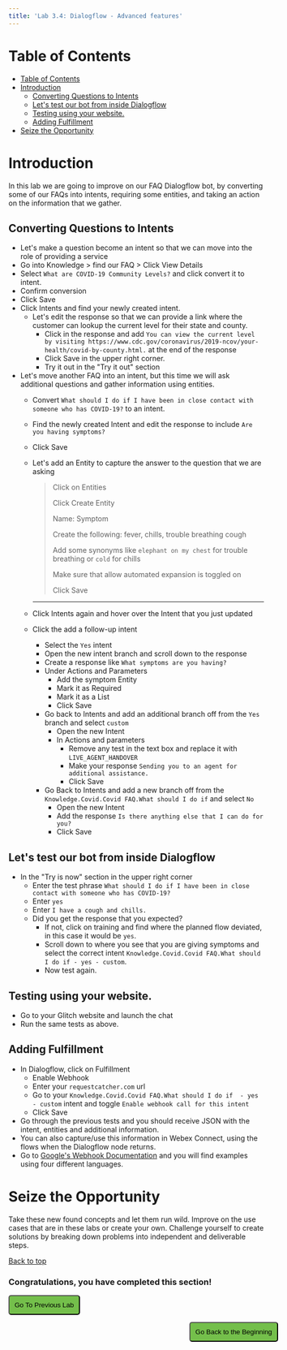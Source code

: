 ```yaml
---
title: 'Lab 3.4: Dialogflow - Advanced features'
---
```


# Table of Contents
- [Table of Contents](#table-of-contents)
- [Introduction](#introduction)
  - [Converting Questions to Intents](#converting-questions-to-intents)
  - [Let's test our bot from inside Dialogflow](#lets-test-our-bot-from-inside-dialogflow)
  - [Testing using your website.](#testing-using-your-website)
  - [Adding Fulfillment](#adding-fulfillment)
- [Seize the Opportunity](#seize-the-opportunity)

# Introduction
In this lab we are going to improve on our FAQ Dialogflow bot, by converting some of our FAQs into intents, requiring some entities, and taking an action on the information that we gather.


## Converting Questions to Intents
- Let's make a question become an intent so that we can move into the role of providing a service
- Go into Knowledge > find our FAQ > Click View Details
- Select `What are COVID-19 Community Levels?` and click convert it to intent. 
- Confirm conversion
- Click Save
- Click Intents and find your newly created intent.
  - Let's edit the response so that we can provide a link where the customer can lookup the current level for their state and county.
    - Click in the response and add `You can view the current level by visiting https://www.cdc.gov/coronavirus/2019-ncov/your-health/covid-by-county.html.` at the end of the response
    - Click Save in the upper right corner.
    - Try it out in the "Try it out" section
- Let's move another FAQ into an intent, but this time we will ask additional questions and gather information using entities.
  - Convert `What should I do if I have been in close contact with someone who has COVID-19?` to an intent.
  - Find the newly created Intent and edit the response to include `Are you having symptoms?`
  - Click Save
  - Let's add an Entity to capture the answer to the question that we are asking
  
    > Click on Entities
    >        
    > Click Create Entity
    >
    > Name: Symptom
    >
    > Create the following: fever, chills, trouble breathing
    cough
    > 
    > Add some synonyms like `elephant on my chest` for trouble breathing or `cold` for chills   
    >
    > Make sure that allow automated expansion is toggled on
    >
    >Click Save
     ---
  
  - Click Intents again and hover over the Intent that you just updated
  - Click the add a follow-up intent
    - Select the `Yes` intent
    - Open the new intent branch and scroll down to the response
    - Create a response like `What symptoms are you having?`
    - Under Actions and Parameters 
      - Add the symptom Entity
      - Mark it as Required
      - Mark it as a List
      - Click Save
    - Go back to Intents and add an additional branch off from the `Yes` branch and select `custom`
      - Open the new Intent
      - In Actions and parameters
        - Remove any test in the text box and replace it with `LIVE_AGENT_HANDOVER`
        - Make your response `Sending you to an agent for additional assistance.`
        - Click Save
    - Go Back to Intents and add a new branch off from the `Knowledge.Covid.Covid FAQ.What should I do if` and select `No`
      - Open the new Intent
      - Add the response `Is there anything else that I can do for you?`
      - Click Save
  
## Let's test our bot from inside Dialogflow
  - In the "Try is now" section in the upper right corner
    - Enter the test phrase `What should I do if I have been in close contact with someone who has COVID-19?`
    - Enter `yes`
    - Enter `I have a cough and chills.`
    - Did you get the response that you expected?
      - If not, click on training and find where the planned flow deviated, in this case it would be `yes`.
      - Scroll down to where you see that you are giving symptoms and select the correct intent `Knowledge.Covid.Covid FAQ.What should I do if - yes - custom`.
      - Now test again.

## Testing using your website.
  - Go to your Glitch website and launch the chat
  - Run the same tests as above.

## Adding Fulfillment 
  - In Dialogflow, click on Fulfillment
    - Enable Webhook
    - Enter your `requestcatcher.com` url
    - Go to your `Knowledge.Covid.Covid FAQ.What should I do if  - yes - custom` intent and toggle `Enable webhook call for this intent`
    - Click Save
  - Go through the previous tests and you should receive JSON with the intent, entities and additional information.
  - You can also capture/use this information in Webex Connect, using the flows when the Dialogflow node returns. 
  - Go to [Google's Webhook Documentation](https://cloud.google.com/dialogflow/es/docs/fulfillment-webhook) and you will find examples using four different languages.
  

# Seize the Opportunity 
Take these new found concepts and let them run wild.  Improve on the use cases that are in these labs or create your own.  Challenge yourself to create solutions by breaking down problems into independent and deliverable steps.



[Back to top](#table-of-contents)

### Congratulations, you have completed this section! 

<script>
function mainPage() {window.location.href = "https://ciscolivelabs.github.io/wxcclabguides/LTRCCT-3001/6_CCAI_FAQ.html";}
function nextLab() 
 {
 window.location.href = "https://ciscolivelabs.github.io/wxcclabguides/LTRCCT-3001/Home_EMEAR.html";
 }
</script>

<div id="button-row">
<button onclick="mainPage()" style="
  border-radius: 5px;
  background-color: rgb(116,191,75);
  padding: 10px;">Go To Previous Lab</button>

<button onclick="nextLab()" style="
  position: absolute;
  right: 200px;
  border-radius: 5px;
  background-color: rgb(116,191,75);
  padding: 10px;">Go Back to the Beginning</button>

</div>
